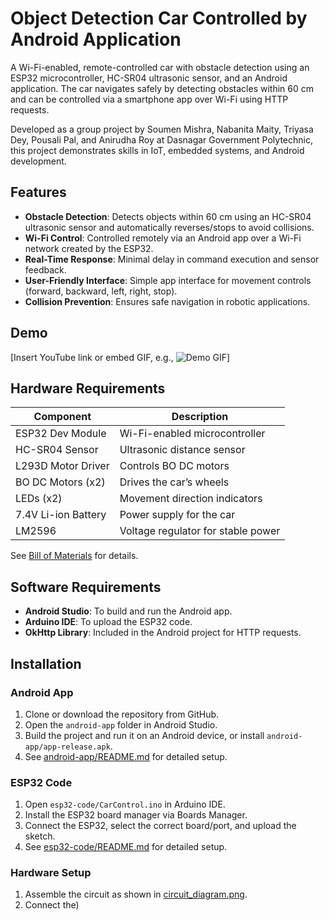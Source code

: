 # Object Detection Car Controlled by Android Application

A Wi-Fi-enabled, remote-controlled car with obstacle detection using an ESP32 microcontroller, HC-SR04 ultrasonic sensor, and an Android application. The car navigates safely by detecting obstacles within 60 cm and can be controlled via a smartphone app over Wi-Fi using HTTP requests.

Developed as a group project by Soumen Mishra, Nabanita Maity, Triyasa Dey, Pousali Pal, and Anirudha Roy at Dasnagar Government Polytechnic, this project demonstrates skills in IoT, embedded systems, and Android development.

## Features
- **Obstacle Detection**: Detects objects within 60 cm using an HC-SR04 ultrasonic sensor and automatically reverses/stops to avoid collisions.
- **Wi-Fi Control**: Controlled remotely via an Android app over a Wi-Fi network created by the ESP32.
- **Real-Time Response**: Minimal delay in command execution and sensor feedback.
- **User-Friendly Interface**: Simple app interface for movement controls (forward, backward, left, right, stop).
- **Collision Prevention**: Ensures safe navigation in robotic applications.

## Demo
[Insert YouTube link or embed GIF, e.g., ![Demo GIF](media/demo_video.gif)]

## Hardware Requirements
| Component              | Description                              |
|------------------------|------------------------------------------|
| ESP32 Dev Module       | Wi-Fi-enabled microcontroller            |
| HC-SR04 Sensor         | Ultrasonic distance sensor               |
| L293D Motor Driver     | Controls BO DC motors                    |
| BO DC Motors (x2)      | Drives the car’s wheels                  |
| LEDs (x2)              | Movement direction indicators            |
| 7.4V Li-ion Battery    | Power supply for the car                 |
| LM2596                 | Voltage regulator for stable power       |

See [Bill of Materials](hardware/bill_of_materials.md) for details.

## Software Requirements
- **Android Studio**: To build and run the Android app.
- **Arduino IDE**: To upload the ESP32 code.
- **OkHttp Library**: Included in the Android project for HTTP requests.

## Installation
### Android App
1. Clone or download the repository from GitHub.
2. Open the `android-app` folder in Android Studio.
3. Build the project and run it on an Android device, or install `android-app/app-release.apk`.
4. See [android-app/README.md](android-app/README.md) for detailed setup.

### ESP32 Code
1. Open `esp32-code/CarControl.ino` in Arduino IDE.
2. Install the ESP32 board manager via Boards Manager.
3. Connect the ESP32, select the correct board/port, and upload the sketch.
4. See [esp32-code/README.md](esp32-code/README.md) for detailed setup.

### Hardware Setup
1. Assemble the circuit as shown in [circuit_diagram.png](hardware/circuit_diagram.png).
2. Connect the)
